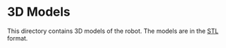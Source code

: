 # 3D Models

This directory contains 3D models of the robot. The models are in the [STL](https://en.wikipedia.org/wiki/STL_(file_format)) format.